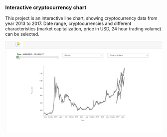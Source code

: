 ### Interactive cryptocurrency chart

This project is an interactive line chart, showing cryptocurrency data from year 2013 to 2017. Date range, cryptocurrencies and different characteristics (market capitalization, price in USD, 24 hour trading volume) can be selected.


![cryptocurrency visualization project](crypto_chart.gif)